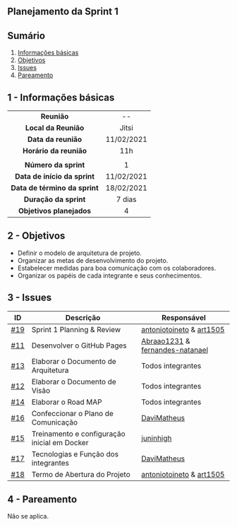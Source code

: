 ## Planejamento da Sprint 1

## Sumário

1. [Informações básicas](#1---informações-básicas)
1. [Objetivos](#2---objetivos)
1. [Issues](#3---issues)
1. [Pareamento](#4---pareamento)


## 1 - Informações básicas

| | |
|:--:|:--:|
|**Reunião**|--|
|**Local da Reunião**|Jitsi|
|**Data da reunião**|11/02/2021|
|**Horário da reunião**|11h|
||||
|**Número da sprint**|1|
|**Data de início da sprint**|11/02/2021|
|**Data de término da sprint**|18/02/2021|
|**Duração da sprint**|7 dias|
|**Objetivos planejados**|4|  

## 2 - Objetivos
* Definir o modelo de arquitetura de projeto.
* Organizar as metas de desenvolvimento do projeto.
* Estabelecer medidas para boa comunicação com os colaboradores.
* Organizar os papéis de cada integrante e seus conhecimentos.

## 3 - Issues
|ID | Descrição | Responsável|
|---|--------------------|--------------|
|[#19](https://github.com/fga-eps-mds/MDS-2020-2-G7/issues/19) | Sprint 1 Planning & Review | [antoniotoineto](https://github.com/antoniotoineto) & [art1505](https://github.com/art1505) | 
|[#11](https://github.com/fga-eps-mds/MDS-2020-2-G7/issues/11) | Desenvolver o GitHub Pages |[Abraao1231](https://github.com/Abraao1231) & [fernandes-natanael](https://github.com/fernandes-natanael) |
|[#13](https://github.com/fga-eps-mds/MDS-2020-2-G7/issues/13) | Elaborar o Documento de Arquitetura | Todos integrantes |
|[#12](https://github.com/fga-eps-mds/MDS-2020-2-G7/issues/12) | Elaborar o Documento de Visão | Todos integrantes |
|[#14](https://github.com/fga-eps-mds/MDS-2020-2-G7/issues/14) | Elaborar o Road MAP | Todos integrantes |
|[#16](https://github.com/fga-eps-mds/MDS-2020-2-G7/issues/16) | Confeccionar o Plano de Comunicação | [DaviMatheus](https://github.com/DaviMatheus) |
|[#15](https://github.com/fga-eps-mds/MDS-2020-2-G7/issues/15) | Treinamento e configuração inicial em Docker | [juninhigh](https://github.com/juninhigh) |
|[#17](https://github.com/fga-eps-mds/MDS-2020-2-G7/issues/17) | Tecnologias e Função dos integrantes | [DaviMatheus](https://github.com/DaviMatheus) |
|[#18](https://github.com/fga-eps-mds/MDS-2020-2-G7/issues/18) | Termo de Abertura do Projeto | [antoniotoineto](https://github.com/antoniotoineto) & [art1505](https://github.com/art1505) | 
  

## 4 - Pareamento
Não se aplica.
